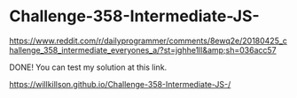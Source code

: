 # Challenge-358-Intermediate-JS-
https://www.reddit.com/r/dailyprogrammer/comments/8ewq2e/20180425_challenge_358_intermediate_everyones_a/?st=jghhe1ll&amp;sh=036acc57

DONE!
You can test my solution at this link.


https://willkillson.github.io/Challenge-358-Intermediate-JS-/
